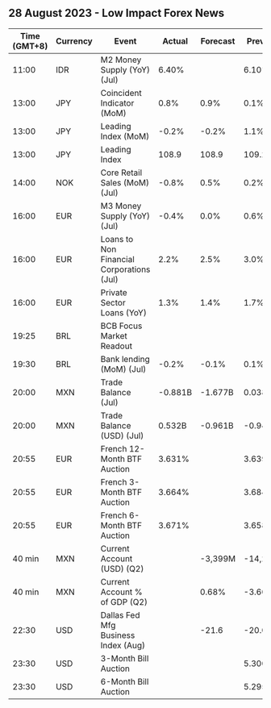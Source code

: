 ## 28 August 2023 - Low Impact Forex News

| Time (GMT+8) | Currency | Event | Actual | Forecast | Previous |
|------|----------|-------|--------|----------|----------|
| 11:00 | IDR | M2 Money Supply (YoY) (Jul) | 6.40% |  | 6.10% |
| 13:00 | JPY | Coincident Indicator (MoM) | 0.8% | 0.9% | 0.1% |
| 13:00 | JPY | Leading Index (MoM) | -0.2% | -0.2% | 1.1% |
| 13:00 | JPY | Leading Index | 108.9 | 108.9 | 109.2 |
| 14:00 | NOK | Core Retail Sales (MoM) (Jul) | -0.8% | 0.5% | 0.2% |
| 16:00 | EUR | M3 Money Supply (YoY) (Jul) | -0.4% | 0.0% | 0.6% |
| 16:00 | EUR | Loans to Non Financial Corporations (Jul) | 2.2% | 2.5% | 3.0% |
| 16:00 | EUR | Private Sector Loans (YoY) | 1.3% | 1.4% | 1.7% |
| 19:25 | BRL | BCB Focus Market Readout |  |  |  |
| 19:30 | BRL | Bank lending (MoM) (Jul) | -0.2% | -0.1% | 0.1% |
| 20:00 | MXN | Trade Balance (Jul) | -0.881B | -1.677B | 0.038B |
| 20:00 | MXN | Trade Balance (USD) (Jul) | 0.532B | -0.961B | -0.949B |
| 20:55 | EUR | French 12-Month BTF Auction | 3.631% |  | 3.639% |
| 20:55 | EUR | French 3-Month BTF Auction | 3.664% |  | 3.684% |
| 20:55 | EUR | French 6-Month BTF Auction | 3.671% |  | 3.658% |
| 40 min | MXN | Current Account (USD) (Q2) |  | -3,399M | -14,282M |
| 40 min | MXN | Current Account % of GDP (Q2) |  | 0.68% | -3.60% |
| 22:30 | USD | Dallas Fed Mfg Business Index (Aug) |  | -21.6 | -20.0 |
| 23:30 | USD | 3-Month Bill Auction |  |  | 5.300% |
| 23:30 | USD | 6-Month Bill Auction |  |  | 5.295% |
